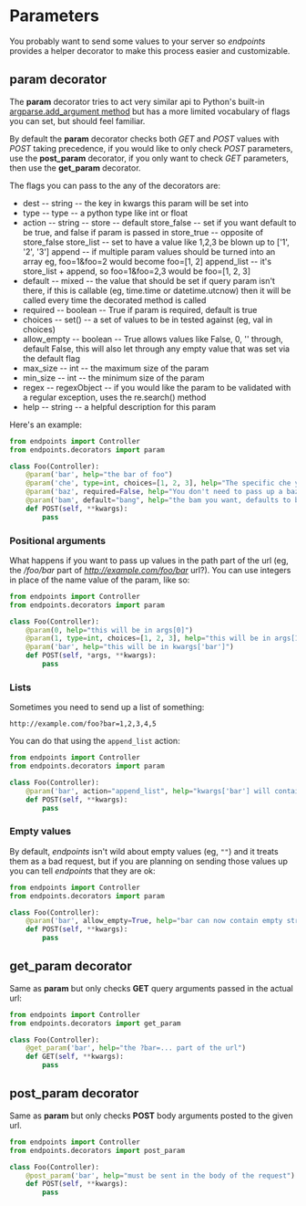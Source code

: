 # Parameters

You probably want to send some values to your server so _endpoints_ provides a helper decorator to make this process easier and customizable.


## param decorator

The **param** decorator tries to act very similar api to Python's built-in [argparse.add_argument method](https://docs.python.org/2/library/argparse.html#adding-arguments) but has a more limited vocabulary of flags you can set, but should feel familiar.

By default the **param** decorator checks both _GET_ and _POST_ values with _POST_ taking precedence, if you would like to only check _POST_ parameters, use the **post_param** decorator, if you only want to check _GET_ parameters, then use the **get_param** decorator.

The flags you can pass to the any of the decorators are:

* dest -- string -- the key in kwargs this param will be set into
* type -- type -- a python type like int or float
* action -- string --
    store -- default
    store_false -- set if you want default to be true, and false if param is
        passed in
    store_true -- opposite of store_false
    store_list -- set to have a value like 1,2,3 be blown up to ['1', '2', '3']
    append -- if multiple param values should be turned into an array
        eg, foo=1&foo=2 would become foo=[1, 2]
    append_list -- it's store_list + append, so foo=1&foo=2,3 would be foo=[1, 2, 3]
* default -- mixed -- the value that should be set if query param isn't there, if this is
    callable (eg, time.time or datetime.utcnow) then it will be called every time the
    decorated method is called
* required -- boolean -- True if param is required, default is true
* choices -- set() -- a set of values to be in tested against (eg, val in choices)
* allow_empty -- boolean -- True allows values like False, 0, '' through,
    default False, this will also let through any empty value that was set
    via the default flag
* max_size -- int -- the maximum size of the param
* min_size -- int -- the minimum size of the param
* regex -- regexObject -- if you would like the param to be validated with a regular
    exception, uses the re.search() method
* help -- string -- a helpful description for this param


Here's an example:

```python
from endpoints import Controller
from endpoints.decorators import param

class Foo(Controller):
    @param('bar', help="the bar of foo")
    @param('che', type=int, choices=[1, 2, 3], help="The specific che you want")
    @param('baz', required=False, help="You don't need to pass up a baz")
    @param('bam', default="bang", help="the bam you want, defaults to bang")
    def POST(self, **kwargs):
        pass
```

### Positional arguments

What happens if you want to pass up values in the path part of the url (eg, the _/foo/bar_ part of _http://example.com/foo/bar_ url?). You can use integers in place of the name value of the param, like so:

```python
from endpoints import Controller
from endpoints.decorators import param

class Foo(Controller):
    @param(0, help="this will be in args[0]")
    @param(1, type=int, choices=[1, 2, 3], help="this will be in args[1]")
    @param('bar', help="this will be in kwargs['bar']")
    def POST(self, *args, **kwargs):
        pass
```


### Lists

Sometimes you need to send up a list of something:

```
http://example.com/foo?bar=1,2,3,4,5
```

You can do that using the `append_list` action:

```python
from endpoints import Controller
from endpoints.decorators import param

class Foo(Controller):
    @param('bar', action="append_list", help="kwargs['bar'] will contain [1, 2, 3, 4, 5]")
    def POST(self, **kwargs):
        pass
```


### Empty values

By default, _endpoints_ isn't wild about empty values (eg, `""`) and it treats them as a bad request, but if you are planning on sending those values up you can tell _endpoints_ that they are ok:

```python
from endpoints import Controller
from endpoints.decorators import param

class Foo(Controller):
    @param('bar', allow_empty=True, help="bar can now contain empty string")
    def POST(self, **kwargs):
        pass
```


## get_param decorator

Same as **param** but only checks **GET** query arguments passed in the actual url:

```python
from endpoints import Controller
from endpoints.decorators import get_param

class Foo(Controller):
    @get_param('bar', help="the ?bar=... part of the url")
    def GET(self, **kwargs):
        pass
```


## post_param decorator

Same as **param** but only checks **POST** body arguments posted to the given url.

```python
from endpoints import Controller
from endpoints.decorators import post_param

class Foo(Controller):
    @post_param('bar', help="must be sent in the body of the request")
    def POST(self, **kwargs):
        pass
```


